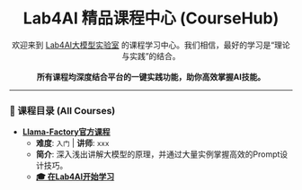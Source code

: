 
<h1 align="center">Lab4AI 精品课程中心 (CourseHub)</h1>

<p align="center">
  欢迎来到 <a href="https://www.lab4ai.cn/home">Lab4AI大模型实验室</a> 的课程学习中心。我们相信，最好的学习是“理论与实践”的结合。
  <br><br>
  <strong>所有课程均深度结合平台的一键实践功能，助你高效掌握AI技能。</strong>
</p>

---



### 📖 课程目录 (All Courses)

- **[Llama-Factory官方课程](【链接到该课程的独立仓库】)**
  - **难度**: `入门` | **讲师**: `xxx`
  - **简介**: 深入浅出讲解大模型的原理，并通过大量实例掌握高效的Prompt设计技巧。
  - **[🎓 在Lab4AI开始学习](【指向平台的课程链接】)**




